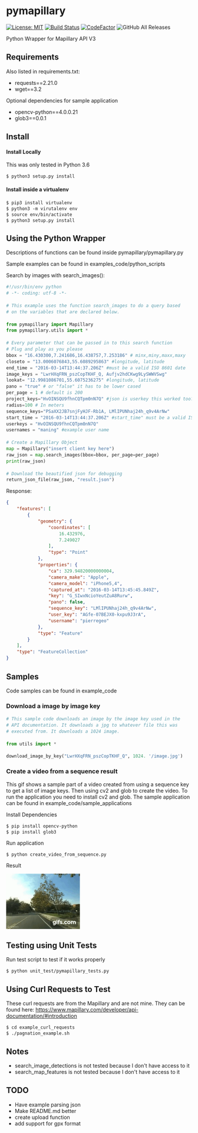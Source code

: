 # pymapillary

[![License: MIT](https://img.shields.io/badge/License-MIT-yellow.svg)](https://opensource.org/licenses/MIT)
[![Build Status](https://travis-ci.com/khmurakami/pymapillary.svg?token=GdqQUUu1xsypr1oorMoh&branch=master)](https://travis-ci.com/khmurakami/pymapillary)
[![CodeFactor](https://www.codefactor.io/repository/github/khmurakami/pymapillary/badge)](https://www.codefactor.io/repository/github/khmurakami/pymapillary)
![GitHub All Releases](https://img.shields.io/github/downloads/khmurakami/pymapillary/total.svg)

Python Wrapper for Mapillary API V3

## Requirements

Also listed in requirements.txt:

- requests==2.21.0
- wget==3.2

Optional dependencies for sample application

- opencv-python==4.0.0.21
- glob3==0.0.1

## Install

#### Install Locally

This was only tested in Python 3.6

```shell
$ python3 setup.py install
```

#### Install inside a virtualenv
```shell
$ pip3 install virtualenv
$ python3 -m virutalenv env
$ source env/bin/activate
$ python3 setup.py install
```

## Using the Python Wrapper

Descriptions of functions can be found inside pymapillary/pymapillary.py

Sample examples can be found in examples_code/python_scripts

Search by images with search_images():
```python
#!/usr/bin/env python
# -*- coding: utf-8 -*-

# This example uses the function search_images to do a query based
# on the variables that are declared below.

from pymapillary import Mapillary
from pymapillary.utils import *

# Every parameter that can be passed in to this search function
# Plug and play as you please
bbox = "16.430300,7.241686,16.438757,7.253186" # minx,miny,maxx,maxy
closeto = "13.0006076843,55.6089295863" #longitude, latitude
end_time = "2016-03-14T13:44:37.206Z" #must be a valid ISO 8601 date
image_keys = "LwrHXqFRN_pszCopTKHF_Q, Aufjv2hdCKwg9LySWWVSwg"
lookat= "12.9981086701,55.6075236275" #longitude, latitude
pano = "true" # or "false" it has to be lower cased
per_page = 1 # default is 200
project_keys="HvOINSQU9fhnCQTpm0nN7Q" #json is userkey this worked too? PSaXX2JB7snjFyHJF-Rb1A for sequence key? JnLaPNIam8LFNZL1Zh9bPQ all keys work?
radius=100 # In meters
sequence_keys="PSaXX2JB7snjFyHJF-Rb1A, LMlIPUNhaj24h_q9v4ArNw"
start_time = "2016-03-14T13:44:37.206Z" #start_time" must be a valid ISO 8601 date
userkeys = "HvOINSQU9fhnCQTpm0nN7Q"
usernames = "maning" #example user name

# Create a Mapillary Object
map = Mapillary("insert client key here")
raw_json = map.search_images(bbox=bbox, per_page=per_page)
print(raw_json)

# Download the beautified json for debugging
return_json_file(raw_json, "result.json")
```

Response:
```json
{
    "features": [
        {
            "geometry": {
                "coordinates": [
                    16.432976,
                    7.249027
                ],
                "type": "Point"
            },
            "properties": {
                "ca": 329.94820000000004,
                "camera_make": "Apple",
                "camera_model": "iPhone5,4",
                "captured_at": "2016-03-14T13:45:45.849Z",
                "key": "G_SIwxNcioYeutZuA8Rurw",
                "pano": false,
                "sequence_key": "LMlIPUNhaj24h_q9v4ArNw",
                "user_key": "AGfe-07BEJX0-kxpu9J3rA",
                "username": "pierregeo"
            },
            "type": "Feature"
        }
    ],
    "type": "FeatureCollection"
}
```

## Samples

Code samples can be found in example_code

### Download a image by image key


```python
# This sample code downloads an image by the image key used in the
# API documentation. It downloads a jpg to whatever file this was
# executed from. It downloads a 1024 image.

from utils import *

download_image_by_key("LwrHXqFRN_pszCopTKHF_Q", 1024. '/image.jpg')
```

### Create a video from a sequence result

This gif shows a sample part of a video created from using a sequence key to get a list of image keys. Then using cv2 and glob to create the video. To run the application you need to install cv2 and glob. The sample application can be found in example_code/sample_applications

Install Dependencies
```shell
$ pip install opencv-python
$ pip install glob3
```

Run application
```shell
$ python create_video_from_sequence.py
```

Result

![Alt Text](example_code/sample_applications/result.gif)

## Testing using Unit Tests

Run test script to test if it works properly

```shell
$ python unit_test/pymapillary_tests.py
```

## Using Curl Requests to Test

These curl requests are from the Mapillary and are not mine. They can be found here: <https://www.mapillary.com/developer/api-documentation/#introduction>

```
$ cd example_curl_requests
$ ./pagnation_example.sh
```

## Notes

- search_image_detections is not tested because I don't have access to it
- search_map_features is not tested because I don't have access to it


## TODO

- Have example parsing json
- Make README.md better
- create upload function
- add support for gpx format
